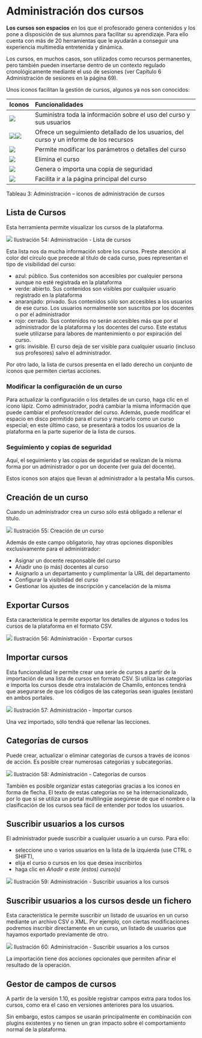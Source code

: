 # Administración dos cursos

**Los cursos son espacios** en los que el profesorado genera contenidos y los pone a disposición de sus alumnos para facilitar su aprendizaje. Para ello cuenta con más de 20 herramientas que le ayudarán a conseguir una experiencia multimedia entretenida y dinámica.

Los cursos, en muchos casos, son utilizados como recursos permanentes, pero también pueden insertarse dentro de un contexto regulado cronológicamente mediante el uso de sesiones \(ver Capítulo 6 Administración de sesiones en la página 69\).

Unos iconos facilitan la gestión de cursos, algunos ya nos son conocidos:

| Iconos | Funcionalidades |
| :--- | :--- |
| ![](https://github.com/chamilo/docs/tree/8c635d61b49ff1ab9c4bb23453efaa201a3d36d3/admin/assets/images6.png) | Suministra toda la información sobre el uso del curso y sus usuarios |
| ![](https://github.com/chamilo/docs/tree/8c635d61b49ff1ab9c4bb23453efaa201a3d36d3/admin/assets/images30.png)![](https://github.com/chamilo/docs/tree/8c635d61b49ff1ab9c4bb23453efaa201a3d36d3/admin/assets/images31.png) | Ofrece un seguimiento detallado de los usuarios, del curso y un informe de los recursos |
| ![](https://github.com/chamilo/docs/tree/8c635d61b49ff1ab9c4bb23453efaa201a3d36d3/admin/assets/images28.png) | Permite modificar los parámetros o detalles del curso |
| ![](https://github.com/chamilo/docs/tree/8c635d61b49ff1ab9c4bb23453efaa201a3d36d3/admin/assets/images29.png) | Elimina el curso |
| ![](https://github.com/chamilo/docs/tree/8c635d61b49ff1ab9c4bb23453efaa201a3d36d3/admin/assets/images7.png) | Genera o importa una copia de seguridad |
| ![](https://github.com/chamilo/docs/tree/8c635d61b49ff1ab9c4bb23453efaa201a3d36d3/admin/assets/images8.png) | Facilita ir a la página principal del curso |

Tableau 3: Administración – iconos de administración de cursos

## Lista de Cursos <a id="lista-de-cursos"></a>

Esta herramienta permite visualizar los cursos de la plataforma.

![](../../.gitbook/assets/images162.png) Ilustración 54: Administración - Lista de cursos

Esta lista nos da mucha información sobre los cursos. Preste atención al color del círculo que precede al título de cada curso, pues representan el tipo de visibilidad del curso:

* azul: público. Sus contenidos son accesibles por cualquier persona aunque no esté registrada en la plataforma
* verde: abierto. Sus contenidos son visibles por cualquier usuario registrado en la plataforma
* anaranjado: privado. Sus contenidos sólo son accesibles a los usuarios de ese curso. Los usuarios normalmente son suscritos por los docentes o por el administrador
* rojo: cerrado. Sus contenidos no serán accesibles más que por el administrador de la plataforma y los docentes del curso. Este estatus suele utilizarse para labores de mantenimiento o por expiración del curso.
* gris: invisible. El curso deja de ser visible para cualquier usuario \(incluso sus profesores\) salvo el administrador.

Por otro lado, la lista de cursos presenta en el lado derecho un conjunto de iconos que permiten ciertas acciones.

### Modificar la configuración de un curso <a id="modificar-la-configuraci-n-de-un-curso"></a>

Para actualizar la configuración o los detalles de un curso, haga clic en el icono lápiz. Como administrador, podrá cambiar la misma información que puede cambiar el profesor/creador del curso. Además, puede modificar el espacio en disco permitido para el curso y marcarlo como un curso especial; en este último caso, se presentará a todos los usuarios de la plataforma en la parte superior de la lista de cursos.

### Seguimiento y copias de seguridad <a id="seguimiento-y-copias-de-seguridad"></a>

Aquí, el seguimiento y las copias de seguridad se realizan de la misma forma por un administrador o por un docente \(ver guía del docente\).

Estos iconos son atajos que llevan al administrador a la pestaña Mis cursos.

## Creación de un curso <a id="creaci-n-de-un-curso"></a>

Cuando un administrador crea un curso sólo está obligado a rellenar el título.

![](../../.gitbook/assets/images163.png) Ilustración 55: Creación de un curso

Además de este campo obligatorio, hay otras opciones disponibles exclusivamente para el administrador:

* Asignar un docente responsable del curso
* Añadir uno \(o más\) docentes al curso
* Asignarlo a un departamento y cumplimentar la URL del departamento
* Configurar la visibilidad del curso
* Gestionar los ajustes de inscripción y cancelación de la misma

## Exportar Cursos <a id="exportar-cursos"></a>

Esta característica le permite exportar los detalles de algunos o todos los cursos de la plataforma en el formato CSV.

![](../../.gitbook/assets/images164.png) Ilustración 56: Administración - Exportar cursos

## Importar cursos <a id="importar-cursos"></a>

Esta funcionalidad le permite crear una serie de cursos a partir de la importación de una lista de cursos en formato CSV. Si utiliza las categorías e importa los cursos desde otra instalación de Chamilo, entonces tendrá que asegurarse de que los códigos de las categorías sean iguales \(existan\) en ambos portales.

![](../../.gitbook/assets/images165.png) Ilustración 57: Administración - Importar cursos

Una vez importado, sólo tendrá que rellenar las lecciones.

## Categorías de cursos <a id="categor-as-de-cursos"></a>

Puede crear, actualizar o eliminar categorías de cursos a través de iconos de acción. Es posible crear numerosas categorías y subcategorías.

![](../../.gitbook/assets/images166.png) Ilustración 58: Administración - Categorías de cursos

También es posible organizar estas categorías gracias a los iconos en forma de flecha. El texto de estas categorías no se ha internacionalizado, por lo que si se utiliza un portal multilingüe asegúrese de que el nombre o la clasificación de los cursos sea fácil de entender por todos los usuarios.

## Suscribir usuarios a los cursos <a id="suscribir-usuarios-a-los-cursos"></a>

El administrador puede suscribir a cualquier usuario a un curso. Para ello:

* seleccione uno o varios usuarios en la lista de la izquierda \(use CTRL o SHIFT\),
* elija el curso o cursos en los que desea inscribirlos
* haga clic en _Añadir a este \(estos\) curso\(s\)_

![](../../.gitbook/assets/images167.png) Ilustración 59: Administración - Suscribir usuarios a los cursos

## Suscribir usuarios a los cursos desde un fichero <a id="suscribir-usuarios-a-los-cursos-desde-un-fichero"></a>

Esta característica le permite suscribir un listado de usuarios en un curso mediante un archivo CSV o XML. Por ejemplo, con ciertas modificaciones podremos inscribir directamente en un curso, un listado de usuarios que hayamos exportado previamente de otro.

![](../../.gitbook/assets/images169.png) Ilustración 60: Administración - Suscribir usuarios a los cursos

La importación tiene dos acciones opcionales que permiten afinar el resultado de la operación.

## Gestor de campos de cursos <a id="gestor-de-campos-de-cursos"></a>

A partir de la versión 1.10, es posible registrar campos extra para todos los cursos, como era el caso en versiones anteriores para los usuarios.

Sin embargo, estos campos se usarán principalmente en combinación con plugins existentes y no tienen un gran impacto sobre el comportamiento normal de la plataforma.

